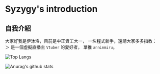 # Syzygy's introduction

## 自我介紹

大家好我是伊沐洛，目前是中正資工大一，
一名程式新手，還請大家多多指教：＞
是一個虛擬直播主 `Vtuber` 的愛好者，
單推 `anninmiru`。


![Top Langs](https://github-readme-stats.vercel.app/api/top-langs/?username=xiaoxigua-1&langs_count=8&theme=radical)

![Anurag's github stats](https://github-readme-stats.vercel.app/api?username=xiaoxigua-1&show_icons=true&theme=radical)
